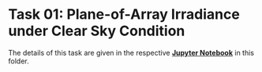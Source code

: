 # Task 01: Plane-of-Array Irradiance under Clear Sky Condition

The details of this task are given in the respective [**Jupyter Notebook**](Task01.ipynb) in this folder.


